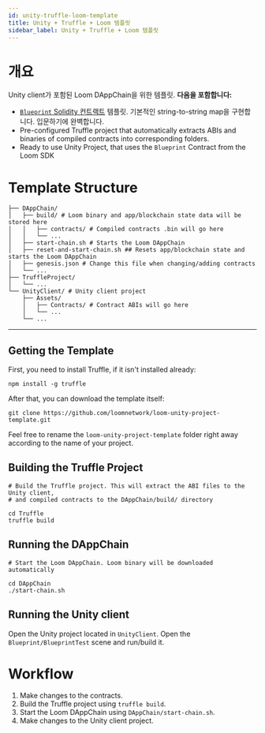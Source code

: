 ```yaml
---
id: unity-truffle-loom-template
title: Unity + Truffle + Loom 템플릿
sidebar_label: Unity + Truffle + Loom 템플릿
---
```

# 개요

Unity client가 포함된 Loom DAppChain을 위한 템플릿. **다음을 포함합니다:**

- [`Blueprint` Solidity 컨트랙트](https://github.com/loomnetwork/loom-unity-project-template/blob/master/TruffleProject/contracts/Blueprint.sol) 템플릿. 기본적인 string-to-string map을 구현합니다. 입문하기에 완벽합니다.
- Pre-configured Truffle project that automatically extracts ABIs and binaries of compiled contracts into corresponding folders.
- Ready to use Unity Project, that uses the `Blueprint` Contract from the Loom SDK

# Template Structure

```shell
├── DAppChain/
│   ├── build/ # Loom binary and app/blockchain state data will be stored here
│   │   ├── contracts/ # Compiled contracts .bin will go here
│   │   └── ...
│   ├── start-chain.sh # Starts the Loom DAppChain
│   ├── reset-and-start-chain.sh ## Resets app/blockchain state and starts the Loom DAppChain
│   ├── genesis.json # Change this file when changing/adding contracts
│   └── ...
├── TruffleProject/
│   └── ...
└── UnityClient/ # Unity client project
    ├── Assets/
    │   ├── Contracts/ # Contract ABIs will go here
    │   └── ...
    └── ...
```

* * *

## Getting the Template

First, you need to install Truffle, if it isn't installed already:

```shell
npm install -g truffle
```

After that, you can download the template itself:

```shell
git clone https://github.com/loomnetwork/loom-unity-project-template.git
```

Feel free to rename the `loom-unity-project-template` folder right away according to the name of your project.

## Building the Truffle Project

```shell
# Build the Truffle project. This will extract the ABI files to the Unity client,
# and compiled contracts to the DAppChain/build/ directory

cd Truffle
truffle build
```

## Running the DAppChain

```shell
# Start the Loom DAppChain. Loom binary will be downloaded automatically

cd DAppChain
./start-chain.sh
```

## Running the Unity client

Open the Unity project located in `UnityClient`. Open the `Blueprint/BlueprintTest` scene and run/build it.

# Workflow

1. Make changes to the contracts.
2. Build the Truffle project using `truffle build`.
3. Start the Loom DAppChain using `DAppChain/start-chain.sh`.
4. Make changes to the Unity client project.